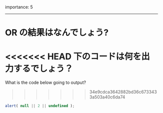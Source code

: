 importance: 5

---

# OR の結果はなんでしょう?

<<<<<<< HEAD
下のコードは何を出力するでしょう？
=======
What is the code below going to output?
>>>>>>> 34e9cdca3642882bd36c6733433a503a40c6da74

```js
alert( null || 2 || undefined );
```
